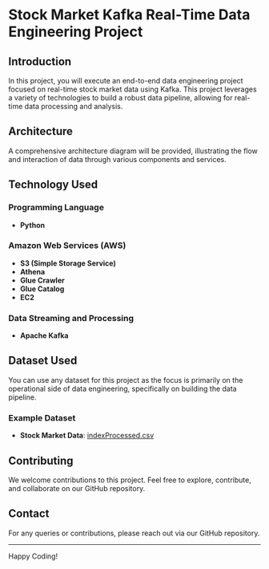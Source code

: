# Stock Market Kafka Real-Time Data Engineering Project

## Introduction

In this project, you will execute an end-to-end data engineering project focused on real-time stock market data using Kafka. This project leverages a variety of technologies to build a robust data pipeline, allowing for real-time data processing and analysis.

## Architecture

A comprehensive architecture diagram will be provided, illustrating the flow and interaction of data through various components and services.

## Technology Used

### Programming Language
- **Python**

### Amazon Web Services (AWS)
- **S3 (Simple Storage Service)**
- **Athena**
- **Glue Crawler**
- **Glue Catalog**
- **EC2**

### Data Streaming and Processing
- **Apache Kafka**

## Dataset Used

You can use any dataset for this project as the focus is primarily on the operational side of data engineering, specifically on building the data pipeline.

### Example Dataset
- **Stock Market Data**: [indexProcessed.csv](https://github.com/kartikay-261/Stock-market-ETL/blob/main/indexProcessed.csv)

## Contributing

We welcome contributions to this project. Feel free to explore, contribute, and collaborate on our GitHub repository.

## Contact

For any queries or contributions, please reach out via our GitHub repository.

---

Happy Coding!
